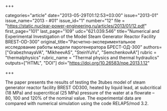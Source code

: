 +++

categories="article"
date="2013-05-29T01:12:53+03:00"
issue="2013-01"
issue_name="2013 - #01"
issue_id="1"
number="12"
file = "https://static.nuclear-power-engineering.ru/articles/2013/01/12.pdf"
first_page="101"
last_page="109"
udc="621.039.546"
title="Numerical and Experimental Investigation of the Model Steam Generator Reactor Facility BREST-OD-300"
original_title="Расчетно-экспериментальное исследование работы модели парогенератора БРЕСТ-ОД-300"
authors=["GrabezhnayaVA", "MikheevAS", "SteinYuYu", "SemchenkovAA"]
rubric = "thermalphysics"
rubric_name = "Thermal physics and thermal hydraulics"
outputs=["HTML", "DOI"]
doi="https://doi.org/10.26583/npe.2013.1.12"

+++

The paper presents the results of testing the 3tubes model of steam generator reactor facility BREST OD300, heated by liquid lead, at subcritical (18 MPa) and supercritical (25 MPa) pressure of the water at a flowrate – 80, 100 and 120% of the nominal value. The experimental data are compared with numerical simulation using the code RELAP5/mod 3.2.